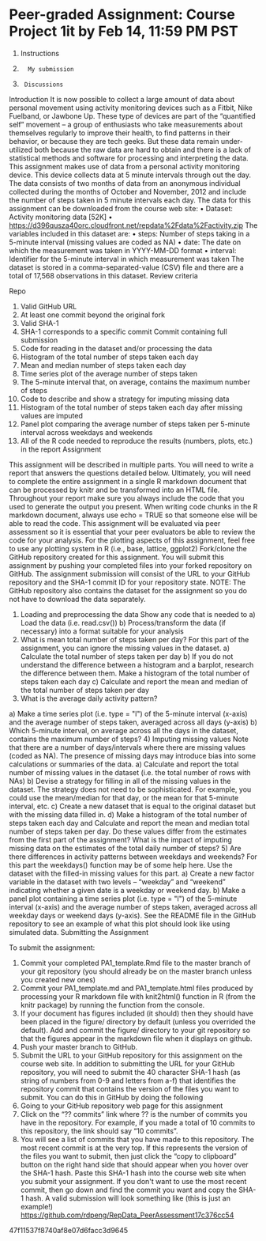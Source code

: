 # Peer-graded Assignment: Course Project 1it by Feb 14, 11:59 PM PST
1.	Instructions
2.	     My submission
3.	    Discussions
Introduction
It is now possible to collect a large amount of data about personal movement using activity monitoring devices such as a Fitbit, Nike Fuelband, or Jawbone Up. These type of devices are part of the “quantified self” movement – a group of enthusiasts who take measurements about themselves regularly to improve their health, to find patterns in their behavior, or because they are tech geeks. But these data remain under-utilized both because the raw data are hard to obtain and there is a lack of statistical methods and software for processing and interpreting the data.
This assignment makes use of data from a personal activity monitoring device. This device collects data at 5 minute intervals through out the day. The data consists of two months of data from an anonymous individual collected during the months of October and November, 2012 and include the number of steps taken in 5 minute intervals each day.
The data for this assignment can be downloaded from the course web site:
•	Dataset: Activity monitoring data [52K]
•	https://d396qusza40orc.cloudfront.net/repdata%2Fdata%2Factivity.zip
The variables included in this dataset are:
•	steps: Number of steps taking in a 5-minute interval (missing values are coded as  NA)
•	date: The date on which the measurement was taken in YYYY-MM-DD format
•	interval: Identifier for the 5-minute interval in which measurement was taken
The dataset is stored in a comma-separated-value (CSV) file and there are a total of 17,568 observations in this dataset.
Review criteria

Repo
1.	Valid GitHub URL 
2.	At least one commit beyond the original fork
3.	Valid SHA-1
4.	SHA-1 corresponds to a specific commit
Commit containing full submission
1.	Code for reading in the dataset and/or processing the data
2.	Histogram of the total number of steps taken each day
3.	Mean and median number of steps taken each day
4.	Time series plot of the average number of steps taken
5.	The 5-minute interval that, on average, contains the maximum number of steps
6.	Code to describe and show a strategy for imputing missing data
7.	Histogram of the total number of steps taken each day after missing values are imputed
8.	Panel plot comparing the average number of steps taken per 5-minute interval across weekdays and weekends
9.	All of the R code needed to reproduce the results (numbers, plots, etc.) in the report
Assignment

This assignment will be described in multiple parts. You will need to write a report that answers the questions detailed below. Ultimately, you will need to complete the entire assignment in a single R markdown document that can be processed by knitr and be transformed into an HTML file.
Throughout your report make sure you always include the code that you used to generate the output you present. When writing code chunks in the R markdown document, always use echo = TRUE so that someone else will be able to read the code. This assignment will be evaluated via peer assessment so it is essential that your peer evaluators be able to review the code for your analysis.
For the plotting aspects of this assignment, feel free to use any plotting system in R (i.e., base, lattice, ggplot2)
Fork/clone the GitHub repository created for this assignment. You will submit this assignment by pushing your completed files into your forked repository on GitHub. The assignment submission will consist of the URL to your GitHub repository and the SHA-1 commit ID for your repository state.
NOTE: The GitHub repository also contains the dataset for the assignment so you do not have to download the data separately.
1)	Loading and preprocessing the data
     Show any code that is needed to
a)	Load the data (i.e.  read.csv())
b)	 Process/transform the data (if necessary) into a format suitable for your analysis
2)	What is mean total number of steps taken per day?
      For this part of the assignment, you can ignore the missing values in the dataset.
a)	Calculate the total number of steps taken per day
b)	If you do not understand the difference between a histogram and a barplot, research the difference between them. Make a histogram of the total number of steps taken each day
c)	Calculate and report the mean and median of the total number of steps taken per day
3)	What is the average daily activity pattern?

a)	Make a time series plot (i.e.  type = "l") of the 5-minute interval (x-axis) and the average number of steps taken, averaged across all days (y-axis)
b)	Which 5-minute interval, on average across all the days in the dataset, contains the maximum number of steps?
4)	Imputing missing values
Note that there are a number of days/intervals where there are missing values (coded as NA). The presence of missing days may introduce bias into some calculations or summaries of the data.
a)	Calculate and report the total number of missing values in the dataset (i.e. the total number of rows with  NAs)
b)	Devise a strategy for filling in all of the missing values in the dataset. The strategy does not need to be sophisticated. For example, you could use the mean/median for that day, or the mean for that 5-minute interval, etc.
c)	Create a new dataset that is equal to the original dataset but with the missing data filled in.
d)	Make a histogram of the total number of steps taken each day and Calculate and report the mean and median total number of steps taken per day. Do these values differ from the estimates from the first part of the assignment? What is the impact of imputing missing data on the estimates of the total daily number of steps?
5)	Are there differences in activity patterns between weekdays and weekends?
For this part the weekdays() function may be of some help here. Use the dataset with the filled-in missing values for this part.
a)	Create a new factor variable in the dataset with two levels – “weekday” and “weekend” indicating whether a given date is a weekday or weekend day.
b)	Make a panel plot containing a time series plot (i.e. type = "l") of the 5-minute interval (x-axis) and the average number of steps taken, averaged across all weekday days or weekend days (y-axis). See the README file in the GitHub repository to see an example of what this plot should look like using simulated data.
Submitting the Assignment

To submit the assignment:
1.	Commit your completed  PA1_template.Rmd file to the master branch of your git repository (you should already be on the master branch unless you created new ones)
2.	Commit your PA1_template.md and PA1_template.html files produced by processing your R markdown file with knit2html() function in R (from the knitr package) by running the function from the console.
3.	If your document has figures included (it should) then they should have been placed in the figure/ directory by default (unless you overrided the default). Add and commit the figure/ directory to your git repository so that the figures appear in the markdown file when it displays on github.
4.	Push your master branch to GitHub.
5.	Submit the URL to your GitHub repository for this assignment on the course web site.
In addition to submitting the URL for your GitHub repository, you will need to submit the 40 character SHA-1 hash (as string of numbers from 0-9 and letters from a-f) that identifies the repository commit that contains the version of the files you want to submit. You can do this in GitHub by doing the following
1.	Going to your GitHub repository web page for this assignment
2.	Click on the “?? commits” link where ?? is the number of commits you have in the repository. For example, if you made a total of 10 commits to this repository, the link should say “10 commits”.
3.	You will see a list of commits that you have made to this repository. The most recent commit is at the very top. If this represents the version of the files you want to submit, then just click the “copy to clipboard” button on the right hand side that should appear when you hover over the SHA-1 hash. Paste this SHA-1 hash into the course web site when you submit your assignment. If you don't want to use the most recent commit, then go down and find the commit you want and copy the SHA-1 hash.
A valid submission will look something like (this is just an example!)
https://github.com/rdpeng/RepData_PeerAssessment17c376cc54
 
47f11537f8740af8e07d6facc3d9645

